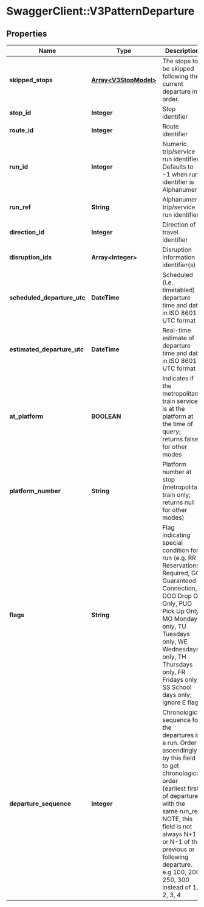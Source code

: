 # SwaggerClient::V3PatternDeparture

## Properties
Name | Type | Description | Notes
------------ | ------------- | ------------- | -------------
**skipped_stops** | [**Array&lt;V3StopModel&gt;**](V3StopModel.md) | The stops to be skipped following the current departure in order. | [optional] 
**stop_id** | **Integer** | Stop identifier | [optional] 
**route_id** | **Integer** | Route identifier | [optional] 
**run_id** | **Integer** | Numeric trip/service run identifier. Defaults to -1 when run identifier is Alphanumeric | [optional] 
**run_ref** | **String** | Alphanumeric trip/service run identifier | [optional] 
**direction_id** | **Integer** | Direction of travel identifier | [optional] 
**disruption_ids** | **Array&lt;Integer&gt;** | Disruption information identifier(s) | [optional] 
**scheduled_departure_utc** | **DateTime** | Scheduled (i.e. timetabled) departure time and date in ISO 8601 UTC format | [optional] 
**estimated_departure_utc** | **DateTime** | Real-time estimate of departure time and date in ISO 8601 UTC format | [optional] 
**at_platform** | **BOOLEAN** | Indicates if the metropolitan train service is at the platform at the time of query; returns false for other modes | [optional] 
**platform_number** | **String** | Platform number at stop (metropolitan train only; returns null for other modes) | [optional] 
**flags** | **String** | Flag indicating special condition for run (e.g. RR Reservations Required, GC Guaranteed Connection, DOO Drop Off Only, PUO Pick Up Only, MO Mondays only, TU Tuesdays only, WE Wednesdays only, TH Thursdays only, FR Fridays only, SS School days only; ignore E flag) | [optional] 
**departure_sequence** | **Integer** | Chronological sequence for the departures in a run. Order ascendingly by this field to get chronological order (earliest first) of departures with the same run_ref. NOTE, this field is not always N+1 or N-1 of the previous or following departure. e.g 100, 200, 250, 300 instead of 1, 2, 3, 4 | [optional] 

